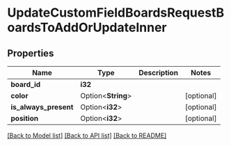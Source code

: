 # UpdateCustomFieldBoardsRequestBoardsToAddOrUpdateInner

## Properties

Name | Type | Description | Notes
------------ | ------------- | ------------- | -------------
**board_id** | **i32** |  | 
**color** | Option<**String**> |  | [optional]
**is_always_present** | Option<**i32**> |  | [optional]
**position** | Option<**i32**> |  | [optional]

[[Back to Model list]](../README.md#documentation-for-models) [[Back to API list]](../README.md#documentation-for-api-endpoints) [[Back to README]](../README.md)


